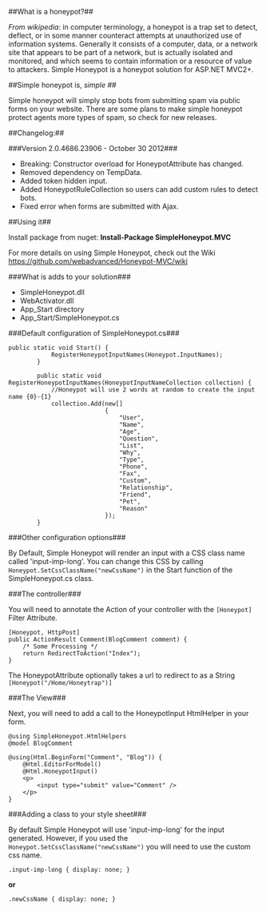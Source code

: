 ##What is a honeypot?##

*From wikipedia*: in computer terminology, a honeypot is a trap set to detect, deflect, or in some manner counteract attempts at unauthorized use of information systems. Generally it consists of a computer, data, or a network site that appears to be part of a network, but is actually isolated and monitored, and which seems to contain information or a resource of value to attackers. Simple Honeypot is a honeypot solution for ASP.NET MVC2+.

##Simple honeypot is, _simple_ ##

Simple honeypot will simply stop bots from submitting spam via public forms on your website. There are some plans to make simple honeypot protect agents more types of spam, so check for new releases.

##Changelog:##

###Version 2.0.4686.23906 - October 30 2012###

- Breaking: Constructor overload for HoneypotAttribute has changed.
- Removed dependency on TempData.
- Added token hidden input.
- Added HoneypotRuleCollection so users can add custom rules to detect bots.
- Fixed error when forms are submitted with Ajax.

##Using it##

Install package from nuget: **Install-Package SimpleHoneypot.MVC** 

For more details on using Simple Honeypot, check out the Wiki https://github.com/webadvanced/Honeypot-MVC/wiki

###What is adds to your solution###
 
- SimpleHoneypot.dll
- WebActivator.dll
- App_Start directory
- App_Start/SimpleHoneypot.cs
 
###Default configuration of SimpleHoneypot.cs###

	public static void Start() {
				RegisterHoneypotInputNames(Honeypot.InputNames);
			}
			
			public static void RegisterHoneypotInputNames(HoneypotInputNameCollection collection) {
				//Honeypot will use 2 words at random to create the input name {0}-{1}
				collection.Add(new[]
							   {
								   "User",
								   "Name",
								   "Age",
								   "Question",
								   "List",
								   "Why",
								   "Type",
								   "Phone",
								   "Fax",
								   "Custom",
								   "Relationship",
								   "Friend",
								   "Pet",
								   "Reason"
							   });
			}
			
###Other configuration options###

By Default, Simple Honeypot will render an input with a CSS class name called 'input-imp-long'. You can change this CSS by calling `Honeypot.SetCssClassName("newCssName")` in the Start function of the SimpleHoneypot.cs class.

###The controller###

You will need to annotate the Action of your controller with the `[Honeypot]` Filter Attribute.

	[Honeypot, HttpPost]
	public ActionResult Comment(BlogComment comment) {
		/* Some Processing */
		return RedirectToAction("Index");
	}

The HoneypotAttribute optionally takes a url to redirect to as a String `[Honeypot("/Home/Honeytrap")]`

###The View###

Next, you will need to add a call to the HoneypotInput HtmlHelper in your form.

	@using SimpleHoneypot.HtmlHelpers
	@model BlogComment

	@using(Html.BeginForm("Comment", "Blog")) {
		@Html.EditorForModel()
		@Html.HoneypotInput()
		<p>
			<input type="submit" value="Comment" />
		</p>
	}
	
###Adding a class to your style sheet###

By default Simple Honeypot will use 'input-imp-long' for the input generated. However, if you used the `Honeypot.SetCssClassName("newCssName")` you will need to use the custom css name.

	.input-imp-long { display: none; }
**or**

	.newCssName { display: none; }
